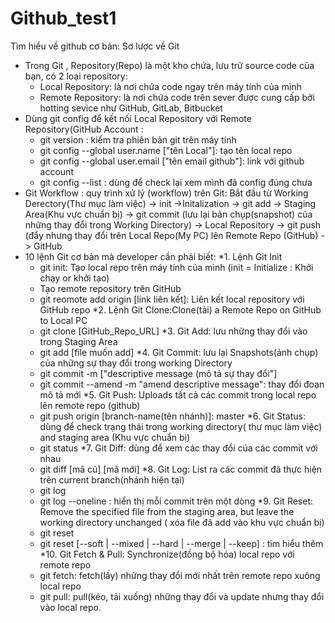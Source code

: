 # Github_test1
Tìm hiểu về github cơ bản:
Sơ lược về Git
- Trong Git , Repository(Repo) là một kho chứa, lưu trữ source code của bạn,
có 2 loại repository: 
  + Local Repository: là nơi chứa code ngay trên máy tính của mình
  + Remote Repository: là nơi chứa code trên sever được cung cấp bởi hotting sevice như
  GitHub, GitLab, Bitbucket
- Dùng git config để kết nối Local Repository với Remote Repository(GitHub Account :
  + git version : kiểm tra phiên bản git trên máy tính
  + git config --global user.name ["tên Local"]: tạo tên local repo
  + git config --global user.email ["tên email github"]: link với github account
  + git config --list : dùng để check lại xem mình đã config đúng chưa
- Git Workflow : quy trình xử lý (workflow) trên Git:
Bắt đầu từ Working Derectory(Thư mục làm việc) -> init ->Initalization -> git add ->
Staging Area(Khu vực chuẩn bị) -> git commit (lưu lại bản chụp(snapshot) của những
thay đổi trong Working Directory) -> Local Repository -> git push (đẩy nhưng thay đổi trên
Local Repo(My PC) lên Remote Repo (GitHub) -> GitHub
- 10 lệnh Git cơ bản mà developer cần phải biết:
 *1. Lệnh Git Init
  + git init: Tạo local repo trên máy tính của mình
   (init = Initialize : Khởi chạy or khởi tạo)
  + Tạo remote repository trên GitHub
  + git reomote add origin [link liên kết]: Liên kết local repository với GitHub repo
 *2. Lệnh Git Clone:Clone(tải) a Remote Repo on GitHub to Local PC
  + git clone [GitHub_Repo_URL]
 *3. Git Add: lưu những thay đổi vào trong Staging Area
  + git add [file muốn add]
 *4. Git Commit: lưu lại Snapshots(ảnh chụp) của những sự thay đổi trong working Directory
  + git commit -m ["descriptive message (mô tả sự thay đổi"]
  + git commit --amend -m "amend descriptive message": thay đổi đoạn mô tả mới
 *5. Git Push: Uploads tất cả các commit trong local repo lên remote repo (github)
  + git push origin [branch-name(tên nhánh)]: master
 *6. Git Status: dùng để check trạng thái trong working directory( thư mục làm việc) and 
 staging area (Khu vực chuẩn bị)
  + git status
 *7. Git Diff: dùng để xem các thay đổi của các commit với nhau
  + git diff [mã cũ] [mã mới]
 *8. Git Log: List ra các commit đã thực hiện trên current branch(nhánh hiện tại)
  + git log
  + git log --oneline : hiển thị mỗi commit trên một dòng
 *9. Git Reset: Remove the specified file from the staging area, but leave the working
 directory unchanged ( xóa file đã add vào khu vực chuẩn bị)
  + git reset <file>
  + git reset [--soft | --mixed | --hard | --merge | --keep] <commit>: tìm hiểu thêm
 *10. Git Fetch & Pull: Synchronize(đồng bộ hóa) local repo với remote repo
  + git fetch: fetch(lấy) những thay đổi mới nhất trên remote repo xuông local repo
  + git pull: pull(kéo, tải xuống) những thay đổi và update nhưng thay đổi vào local repo.
